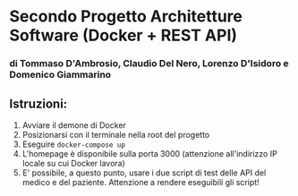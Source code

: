 # Secondo Progetto Architetture Software (Docker + REST API)
### di Tommaso D'Ambrosio, Claudio Del Nero, Lorenzo D'Isidoro e Domenico Giammarino

## Istruzioni:
1. Avviare il demone di Docker
2. Posizionarsi con il terminale nella root del progetto
3. Eseguire `docker-compose up`
4. L'homepage è disponibile sulla porta 3000 (attenzione all'indirizzo IP locale su cui Docker lavora)
5. E' possibile, a questo punto, usare i due script di test delle API del medico e del paziente. Attenzione a rendere eseguibili gli script!
